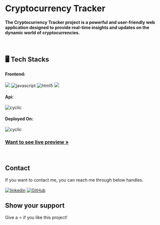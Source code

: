 <h1 align=""> Cryptocurrency Tracker</h1>
<h4 align="">The Cryptocurrency Tracker project is a powerful and user-friendly web application designed to provide real-time insights and updates on the dynamic world of cryptocurrencies.</h4>

   
<br />

<h2 align="">🖥️ Tech Stacks</h2>

<h4 align="">Frontend:</h4>

<p align="">
   <img src="https://shields.io/badge/React-27374D?logo=react&style=for-the-badge" >
  <img src="https://img.shields.io/badge/JavaScript-323330?style=for-the-badge&logo=javascript&logoColor=F7DF1E" alt="javascript" />
  <img src="https://img.shields.io/badge/HTML5-E34F26?style=for-the-badge&logo=html5&logoColor=white" alt="html5" />
  
  <img src = "https://img.shields.io/badge/-CSS3-1572B6?style=for-the-badge&logo=css3&logoColor=white">
 
</p>

<h4 align="">Api:</h4>

<p align="">
  <img src="https://img.shields.io/badge/TMDB-03248f?style=for-the-badge&logo=axios&logoColor=white" alt="cyclic" />
</p>

<h4 align="">Deployed On:</h4>

<p align="">
  <img src="https://img.shields.io/badge/Firebase-323330?style=for-the-badge&logo=firebase&logoColor=" alt="cyclic" />
</p>

<h3 align=""><a href="https://cryptotrackerno1.netlify.app/"><strong>Want to see live preview »</strong></a></h3>

<br />

## Contact

If you want to contact me, you can reach me through below handles. <br /><br />
[![linkedin](https://img.shields.io/badge/Ashutosh_Pawar-0077B5?style=for-the-badge&logo=linkedin&logoColor=white)](https://www.linkedin.com/in/gurrudev/)
[![GitHub](https://img.shields.io/badge/gurrudev-27374D?style=for-the-badge&logo=Github&logoColor=white)](https://github.com/gurrudev)


## Show your support

Give a ⭐️ if you like this project!
